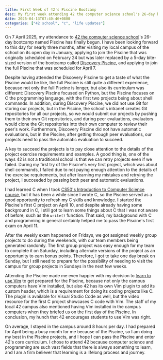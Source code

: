 ```yaml
---
title: First Week of 42's Piscine Bootcamp
desc: My first week attending 42 the computer science school's 26-day bootcamp named Piscine.
date: 2025-04-13T07:40:46+0800
categories: ["42 school", "c", "life updates"]
---
```


On 7 April 2025, my attendance to [42 the computer science school](2025-01-19-attending-42-school.md)'s 26-day bootcamp named Piscine has finally begun. I have been looking forward to this day for nearly three months, after visiting my local campus of the school on its open day in January, applying to join the Piscine that was originally scheduled on February 24 but was later replaced by a 5-day bite-sized version of the bootcamp called [Discovery Piscine](2025-03-06-attended-42-discovery-piscine.md), and applying to join the full Piscine that was scheduled for April 7.

Despite having attended the Discovery Piscine to get a taste of what the Piscine would be like, the full Piscine is still quite a different experience, because not only the full Piscine is longer, but also its curriculum was different: Discovery Piscine focused on Python, but the Piscine focuses on C the programming language, with the first two projects being about shell commands. In addition, during Discovery Piscine, we did not use Git for storing our projects, but in the Piscine, the school's intranet creates Git repositories for all our projects, so we would submit our projects by pushing them to their own Git repositories, and during peer evaluations, evaluators would clone the Git repositories into their own computer to review their peer's work. Furthermore, Discovery Piscine did not have automatic evaluations, but in the Piscine, after getting through peer evaluations, our projects need to pass the automatic evaluation to succeed.

A key to succeed the projects is to pay close attention to the details of the project exercise requirements and examples. A good thing is, one of the ways 42 is not a traditional school is that we can retry projects even if we failed. During my first try of the Piscine's very first project, which was about shell commands, I failed due to not paying enough attention to the details of the exercise requirements, but after learning my mistakes and retrying the project, I succeeded by passing both peer and automatic evaluations.

I had learned C when I took [CS50's Introduction to Computer Science course](/blog/categories/cs50x), but it has been a while since I wrote C, so the Piscine served as a good opportunity to refresh my C skills and knowledge. I started the Piscine's first C project on April 10, and despite already having some background in C, I still got to learn some things about C that I was not aware of before, such as the `write()` function. That said, my background with C and programming in general certainly helped me to pass the Piscine's first exam on April 11.

After the weekly exam happened on Fridays, we got assigned weekly group projects to do during the weekends, with our team members being generated randomly. The first group project was easy enough for my team to complete it on Saturday, including alternate versions of the project as an opportunity to earn bonus points. Therefore, I got to take one day break on Sunday, but I still need to prepare for the possibility of needing to visit the campus for group projects in Sundays in the next few weeks.

Attending the Piscine made me even happier with my decision to [learn to use Vim](2025-04-03-i-use-neovim-btw.md) to get prepared for the Piscine, because not only the campus computers have Vim installed, but also 42 has its own Vim plugin to add its custom header, which is a requirement for doing its coding projects like C. The plugin is available for Visual Studio Code as well, but the video resource for the first C project showcases C code with Vim. The staff of my local 42 campus also mentioned having Vim installed in the campus computers when they briefed us on the first day of the Piscine. In conclusion, my hunch that 42 encourages students to use Vim was right.

On average, I stayed in the campus around 8 hours per day. I had prepared for April being a busy month for me because of the Piscine, so I am doing my best in the Piscine projects, and I hope I can pass the Piscine and enter 42's core curriculum. I chose to attend 42 because computer science and programming are such vast fields that there is always something to learn, and I am a firm believer that learning is a lifelong process and journey.
